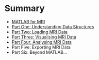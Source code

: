 # Summary

* [MATLAB for MRI](README.md)
* [Part One: Understanding Data Structures](part_one_understanding_data_structures.md)
* [Part Two: Loading MRI Data](part_two_loading_mri_data.md)
* [Part Three: Visualising MRI Data](part_three_visualising_mri_data.md)
* [Part Four: Analysing MRI Data](part_four_analysing_mri_data.md)
* Part Five: Exporting MRI Data
* Part Six: Beyond MATLAB...

